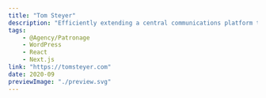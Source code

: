 ```yaml
---
title: "Tom Steyer"
description: "Efficiently extending a central communications platform to reflect a rapidly changing political landscape."
tags:
    - @Agency/Patronage
    - WordPress
    - React
    - Next.js
link: "https://tomsteyer.com"
date: 2020-09
previewImage: "./preview.svg"
---
```

